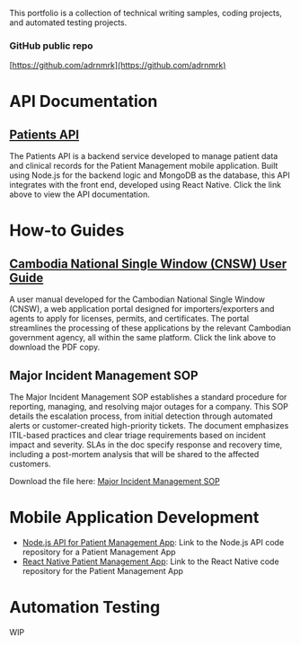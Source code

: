 This portfolio is a collection of technical writing samples, coding projects, and automated testing projects.

### GitHub public repo

[https://github.com/adrnmrk](https://github.com/adrnmrk)

# API Documentation

## [Patients API](/docs/patients-api.md)

The Patients API is a backend service developed to manage patient data and clinical records for the Patient Management mobile application.
Built using Node.js for the backend logic and MongoDB as the database, this API integrates with the front end, developed using React Native. Click the link above to view the API documentation.

# How-to Guides

## [Cambodia National Single Window (CNSW) User Guide](https://nsw.gov.kh/pdf/publications/CNSW%20Trader%20User%20Guide%20v1.2.pdf)
A user manual developed for the Cambodian National Single Window (CNSW), a web application portal designed for importers/exporters and agents to apply for licenses, permits, and certificates. The portal streamlines the processing of these applications by the relevant Cambodian government agency, all within the same platform. Click the link above to download the PDF copy.

## Major Incident Management SOP

The Major Incident Management SOP establishes a standard procedure for reporting, managing, and resolving major outages for a company. This SOP details the escalation process, from initial detection through automated alerts or customer-created high-priority tickets. The document emphasizes ITIL-based practices and clear triage requirements based on incident impact and severity. SLAs in the doc specify response and recovery time, including a post-mortem analysis that will be shared to the affected customers.

Download the file here: [Major Incident Management SOP](https://github.com/adrnmrk/Adrian-Portfolio/tree/d992f5fa823d73b9cf2674b926d89f446274520d/docs/)


# Mobile Application Development

- [Node.js API for Patient Management App](https://github.com/adrnmrk/MAPD_712_713_Patient_Management/tree/b2b58b727e2e340c7cebe57720468df652738896/MAPD-713-Group_Project): Link to the Node.js API code repository for a Patient Management App
- [React Native Patient Management App](https://github.com/adrnmrk/react-patient-project.git):  Link to the React Native code repository for the Patient Management App

# Automation Testing

WIP
